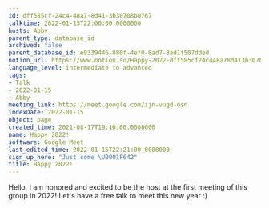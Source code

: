 ```yaml
---
id: dff585cf-24c4-48a7-8d41-3b30708b0767
talktime: 2022-01-15T22:00:00.0000000
hosts: Abby
parent_type: database_id
archived: false
parent_database_id: e9339446-880f-4ef0-8ad7-8ad1f507dded
notion_url: https://www.notion.so/Happy-2022-dff585cf24c448a78d413b30708b0767
language_level: intermediate to advanced
tags:
- Talk
- 2022-01-15
- Abby
meeting_link: https://meet.google.com/ijn-vugd-osn
indexDate: 2022-01-15
object: page
created_time: 2021-08-17T19:10:00.0000000
name: Happy 2022!
software: Google Meet
last_edited_time: 2022-01-15T22:21:00.0000000
sign_up_here: "Just come \U0001F642"
title: Happy 2022!
---
```


Hello, I am honored and excited to be the host at the first meeting of this group in 2022! Let's have a free talk to meet this new year :)





